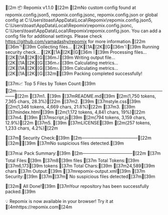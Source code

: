 [2m
📦 Repomix v1.1.0
[22m
[2mNo custom config found at repomix.config.json5, repomix.config.jsonc, repomix.config.json or global config at C:\Users\toast\AppData\Local\Repomix\repomix.config.json5, C:\Users\toast\AppData\Local\Repomix\repomix.config.jsonc, C:\Users\toast\AppData\Local\Repomix\repomix.config.json.
You can add a config file for additional settings. Please check https://github.com/yamadashy/repomix for more information.[22m
[36m⠙[39m Collecting files...
[2K[1A[2K[G[36m⠹[39m Running security check...
[2K[1A[2K[G[36m⠸[39m Processing files...
[2K[1A[2K[G[36m⠼[39m Writing output file...
[2K[1A[2K[G[36m⠴[39m Calculating metrics...
[2K[1A[2K[G[36m⠦[39m Calculating metrics...
[2K[1A[2K[G[32m✔[39m Packing completed successfully!

[37m📈 Top 5 Files by Token Count:[39m
[2m──────────────────────────────────────────────────[22m
[37m1. [39m [37mREADME.md[39m [2m(1,750 tokens, 7,365 chars, 28.3%)[22m
[37m2. [39m [37mstyle.css[39m [2m(1,346 tokens, 4,669 chars, 21.8%)[22m
[37m3. [39m [37mindex.html[39m [2m(1,172 tokens, 4,841 chars, 19%)[22m
[37m4. [39m [37mscript.js[39m [2m(794 tokens, 3,159 chars, 12.9%)[22m
[37m5. [39m [37mLICENSE[39m [2m(257 tokens, 1,233 chars, 4.2%)[22m

[37m🔎 Security Check:[39m
[2m──────────────────[22m
[32m✔[39m [37mNo suspicious files detected.[39m

[37m📊 Pack Summary:[39m
[2m────────────────[22m
[37m  Total Files:[39m [37m8[39m files
[37m Total Tokens:[39m [37m6,173[39m tokens
[37m  Total Chars:[39m [37m24,589[39m chars
[37m       Output:[39m [37mrepomix-output.xml[39m
[37m     Security:[39m [37m[37m✔ No suspicious files detected[37m[39m

[32m🎉 All Done![39m
[37mYour repository has been successfully packed.[39m

💡 Repomix is now available in your browser! Try it at [4mhttps://repomix.com[24m
